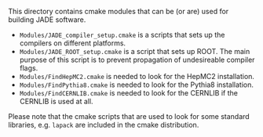 This directory contains cmake modules that can be (or are) used for 
building JADE software.

  - ``Modules/JADE_compiler_setup.cmake`` is a scripts that sets up the compilers on different platforms.
  - ``Modules/JADE_ROOT_setup.cmake`` is a script that sets up ROOT. The main purpose of this script is 
      to prevent propagation of undesireable compiler flags. 
  - ``Modules/FindHepMC2.cmake`` is needed to look for the HepMC2 installation.
  - ``Modules/FindPythia8.cmake`` is  needed to look for the Pythia8 installation.
  - ``Modules/FindCERNLIB.cmake`` is needed to look for the CERNLIB if the CERNLIB is used at all.

Please note that the cmake scripts that are used to look for some standard libraries, e.g. ``lapack``
are included in the cmake distribution.